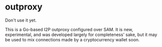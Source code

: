 # outproxy

Don't use it yet.

This is a Go-based I2P outproxy configured over SAM. It is new, experimental,
and was developed largely for completeness' sake, but it may be used to mix
connections made by a cryptocurrency wallet soon.
